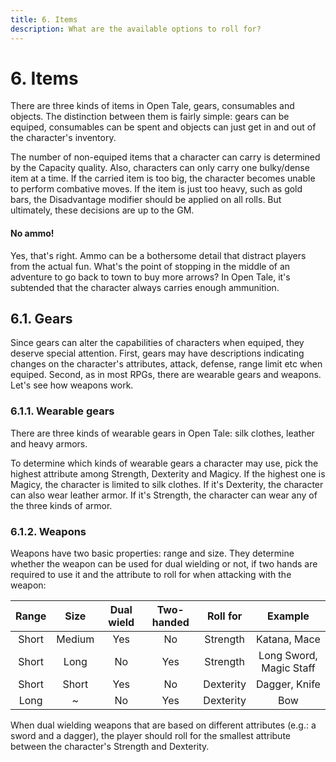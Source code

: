 ```yaml
---
title: 6. Items
description: What are the available options to roll for?
---
```


# 6. Items

There are three kinds of items in Open Tale, gears, consumables and objects. The
distinction between them is fairly simple: gears can be equiped, consumables
can be spent and objects can just get in and out of the character's inventory.

The number of non-equiped items that a character can carry is determined by
the Capacity quality. Also, characters can only carry one bulky/dense item at a
time. If the carried item is too big, the character becomes unable to perform
combative moves. If the item is just too heavy, such as gold bars, the
Disadvantage modifier should be applied on all rolls. But ultimately, these
decisions are up to the GM.

#### No ammo!

Yes, that's right. Ammo can be a bothersome detail that distract players from
the actual fun. What's the point of stopping in the middle of an adventure to go
back to town to buy more arrows? In Open Tale, it's subtended that the character
always carries enough ammunition.

## 6.1. Gears

Since gears can alter the capabilities of characters when equiped, they deserve
special attention. First, gears may have descriptions indicating changes on the
character's attributes, attack, defense, range limit etc when equiped. Second,
as in most RPGs, there are wearable gears and weapons. Let's see how weapons
work.

### 6.1.1. Wearable gears

There are three kinds of wearable gears in Open Tale: silk clothes, leather and
heavy armors.

To determine which kinds of wearable gears a character may use, pick the highest
attribute among Strength, Dexterity and Magicy. If the highest one is Magicy,
the character is limited to silk clothes. If it's Dexterity, the character can
also wear leather armor. If it's Strength, the character can wear any of the
three kinds of armor.

### 6.1.2. Weapons

Weapons have two basic properties: range and size. They determine whether the
weapon can be used for dual wielding or not, if two hands are required to use it
and the attribute to roll for when attacking with the weapon:

| Range | Size | Dual wield | Two-handed | Roll for | Example
|:-:|:-:|:-:|:-:|:-:|:-:
| Short | Medium | Yes | No | Strength | Katana, Mace
| Short | Long | No | Yes | Strength | Long Sword, Magic Staff
| Short | Short | Yes | No | Dexterity | Dagger, Knife
| Long | ~ | No | Yes | Dexterity | Bow

When dual wielding weapons that are based on different attributes (e.g.: a sword
and a dagger), the player should roll for the smallest attribute between the
character's Strength and Dexterity.
